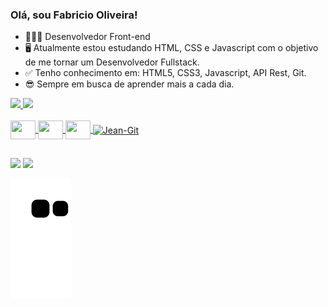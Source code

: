 ### Olá, sou Fabricio Oliveira!

+ 🧑🏽‍💻 Desenvolvedor Front-end
+ 🖥️ Atualmente estou estudando HTML, CSS e Javascript com o objetivo de me tornar um Desenvolvedor Fullstack.
+ ✅ Tenho conhecimento em: HTML5, CSS3, Javascript,  API Rest, Git.
+ 😎 Sempre em busca de aprender mais a cada dia.


<div>
  <a href="https://github.com/fabricio-odn">
  <img height="180em" src="https://github-readme-stats.vercel.app/api?username=fabricio-odn&show_icons=true&theme=vision-friendly-dark&include_all_commits=true&count_private=true"/>
  <img height="180em" src="https://github-readme-stats.vercel.app/api/top-langs/?username=fabricio-odn&layout=compact&langs_count=7&theme=vision-friendly-dark"/>
</div>

<div style="display: inline_block"><br>
  <img align="center" height="30" width="40" src="https://cdn.jsdelivr.net/gh/devicons/devicon/icons/html5/html5-original-wordmark.svg" />
  <img align="center" height="30" width="40" src="https://cdn.jsdelivr.net/gh/devicons/devicon/icons/css3/css3-plain-wordmark.svg" />
  <img align="center" height="30" width="40" src="https://cdn.jsdelivr.net/gh/devicons/devicon/icons/javascript/javascript-plain.svg" />
 
  <img align="center" alt="Jean-Git" height="40" width="50" src="https://cdn.jsdelivr.net/gh/devicons/devicon/icons/git/git-plain-wordmark.svg" />
 
  ##

  <div>
  <a href="https://www.linkedin.com/in/fabricio-on/" target="_blank"><img src="https://img.shields.io/badge/-LinkedIn-%230077B5?style=for-the-badge&logo=linkedin&logoColor=white" target="_blank"></a>
  <a href = "fabriciodeoliveira334@gmail.com"><img src="https://img.shields.io/badge/Gmail-D14836?style=for-the-badge&logo=gmail&logoColor=white" target="_blank"></a>
</div>


 ![Snake animation](https://github.com/ryukl12/ryukl12/blob/output/github-contribution-grid-snake.svg)
